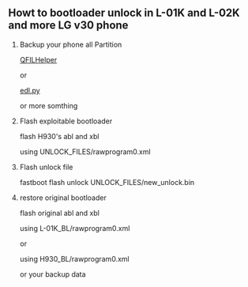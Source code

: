 ## Howt to bootloader unlock in L-01K and L-02K and more LG v30 phone
1. Backup your phone all Partition

    [QFILHelper](https://github.com/soralis0912/QFILHelper)

    or

    [edl.py](https://github.com/bkerler/edl)

    or more somthing

1. Flash exploitable bootloader

    flash H930's abl and xbl

    using UNLOCK_FILES/rawprogram0.xml

1. Flash unlock file

    fastboot flash unlock UNLOCK_FILES/new_unlock.bin

1. restore original bootloader

    flash original abl and xbl

    using L-01K_BL/rawprogram0.xml

    or 

    using H930_BL/rawprogram0.xml

    or your backup data
